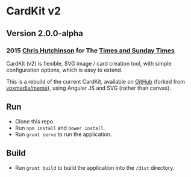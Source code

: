 # CardKit v2

## Version 2.0.0-alpha

### 2015 [Chris Hutchinson](http://www.github.com/chrishutchinson) for The [Times and Sunday Times](http://www.github.com/times)

CardKit (v2) is flexible, SVG image / card creation tool, with simple configuration options, which is easy to extend.

This is a rebuild of the current CardKit, available on [GitHub](http://www.github.com/times/cardkit) (forked from [voxmedia/meme](http://www.github.com/voxmedia/meme)), using Angular JS and SVG (rather than canvas).

## Run

- Clone this repo.
- Run `npm install` and `bower install`.
- Run `grunt serve` to run the application.

## Build

- Run `grunt build` to build the application into the `/dist` directory.